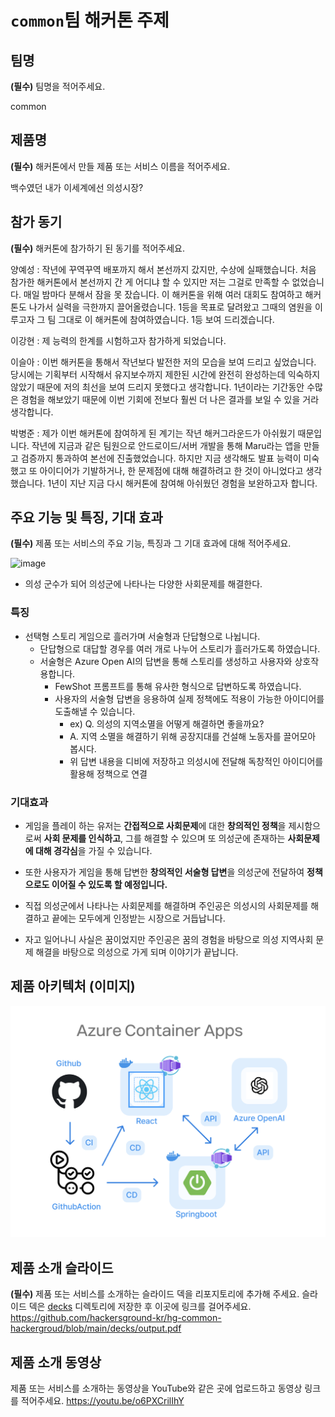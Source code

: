 # `common`팀 해커톤 주제

## 팀명

**(필수)** 팀명을 적어주세요.

common

## 제품명

**(필수)** 해커톤에서 만들 제품 또는 서비스 이름을 적어주세요.

백수였던 내가 이세계에선 의성시장?

## 참가 동기

**(필수)** 해커톤에 참가하기 된 동기를 적어주세요.

양예성 : 작년에 꾸역꾸역 배포까지 해서 본선까지 갔지만, 수상에 실패했습니다. 처음 참가한 해커톤에서 본선까지 간 게 어디냐 할 수 있지만 저는 그걸로 만족할 수 없었습니다. 매일 밤마다 분해서 잠을 못 잤습니다. 이 해커톤을 위해 여러 대회도 참여하고 해커톤도 나가서 실력을 극한까지 끌어올렸습니다. 1등을 목표로 달려왔고 그때의 염원을 이루고자 그 팀 그대로 이 해커톤에 참여하였습니다. 1등 보여 드리겠습니다.

이강현 : 제 능력의 한계를 시험하고자 참가하게 되었습니다.

이슬아 : 이번 해커톤을 통해서 작년보다 발전한 저의 모습을 보여 드리고 싶었습니다. 당시에는 기획부터 시작해서 유지보수까지 제한된 시간에 완전히 완성하는데 익숙하지 않았기 때문에 저의 최선을 보여 드리지 못했다고 생각합니다. 1년이라는 기간동안 수많은 경험을 해보았기 때문에 이번 기회에 전보다 훨씬 더 나은 결과를 보일 수 있을 거라 생각합니다.

박병준 : 제가 이번 해커톤에 참여하게 된 계기는 작년 해커그라운드가 아쉬웠기 때문입니다.
작년에 지금과 같은 팀원으로 안드로이드/서버 개발을 통해 Maru라는 앱을 만들고 검증까지 통과하여 본선에 진출했었습니다. 하지만 지금 생각해도 발표 능력이 미숙했고 또 아이디어가 기발하거나, 한 문제점에 대해 해결하려고 한 것이 아니었다고 생각했습니다. 1년이 지난 지금 다시 해커톤에 참여해 아쉬웠던 경험을 보완하고자 합니다.

## 주요 기능 및 특징, 기대 효과

**(필수)** 제품 또는 서비스의 주요 기능, 특징과 그 기대 효과에 대해 적어주세요.

<img width="598" alt="image" src="https://github.com/user-attachments/assets/a83f6116-a90e-455a-ab90-5cbf601959a1">

- 의성 군수가 되어 의성군에 나타나는 다양한 사회문제를 해결한다.

### 특징

- 선택형 스토리 게임으로 흘러가며 서술형과 단답형으로 나뉩니다.
  - 단답형으로 대답할 경우를 여러 개로 나누어 스토리가 흘러가도록 하였습니다.
  - 서술형은 Azure Open AI의 답변을 통해 스토리를 생성하고 사용자와 상호작용합니다.
    - FewShot 프롬프트를 통해 유사한 형식으로 답변하도록 하였습니다.
    - 사용자의 서술형 답변을 응용하여 실제 정책에도 적용이 가능한 아이디어를 도출해낼 수 있습니다.
      - ex) Q. 의성의 지역소멸을 어떻게 해결하면 좋을까요?
      - A. 지역 소멸을 해결하기 위해 공장지대를 건설해 노동자를 끌어모아 봅시다.
      - 위 답변 내용을 디비에 저장하고 의성시에 전달해 독창적인 아이디어를 활용해 정책으로 연결

### 기대효과

- 게임을 플레이 하는 유저는 **간접적으로 사회문제**에 대한 **창의적인 정책**을 제시함으로써 **사회 문제를 인식하고**, 그를 해결할 수 있으며 또 의성군에 존재하는 **사회문제에 대해 경각심**을 가질 수 있습니다.
- 또한 사용자가 게임을 통해 답변한 **창의적인 서술형 답변**을 의성군에 전달하여 **정책으로도 이어질 수 있도록 할 예정입니다.**

- 직접 의성군에서 나타나는 사회문제를 해결하며 주인공은 의성시의 사회문제를 해결하고 끝에는 모두에게 인정받는 시장으로 거듭납니다.
- 자고 일어나니 사실은 꿈이었지만 주인공은 꿈의 경험을 바탕으로 의성 지역사회 문제 해결을 바탕으로 의성으로 가게 되며 이야기가 끝납니다.

## 제품 아키텍처 (이미지)

![tech.png](https://raw.githubusercontent.com/hackersground-kr/hg-common-hackergroud/main/images/tech.png)

## 제품 소개 슬라이드

**(필수)** 제품 또는 서비스를 소개하는 슬라이드 덱을 리포지토리에 추가해 주세요. 슬라이드 덱은 [decks](./decks) 디렉토리에 저장한 후 이곳에 링크를 걸어주세요.
https://github.com/hackersground-kr/hg-common-hackergroud/blob/main/decks/output.pdf

## 제품 소개 동영상

제품 또는 서비스를 소개하는 동영상을 YouTube와 같은 곳에 업로드하고 동영상 링크를 적어주세요.
https://youtu.be/o6PXCrilIhY

